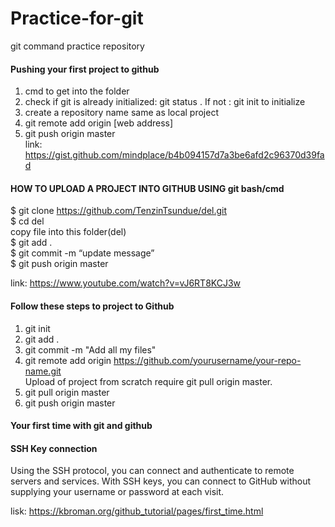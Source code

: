 # Practice-for-git
git command practice repository

#### Pushing your first project to github
1. cmd to get into the folder<br>
2. check if git is already initialized: git status . If not : git init to initialize<br>
3. create a repository name same as local project<br>
4.  git remote add origin [web address]<br>
5.  git push origin master<br>
link: https://gist.github.com/mindplace/b4b094157d7a3be6afd2c96370d39fad

#### HOW TO UPLOAD A PROJECT INTO GITHUB USING git bash/cmd

$ git clone https://github.com/TenzinTsundue/del.git<br>
$ cd del<br>
copy file into this folder(del)<br>
$ git add .<br>
$ git commit -m “update message”<br>
$ git push origin master<br>

link: https://www.youtube.com/watch?v=vJ6RT8KCJ3w<br>

#### Follow these steps to project to Github

1) git init<br>
2) git add .<br>
3) git commit -m "Add all my files"<br>
4) git remote add origin https://github.com/yourusername/your-repo-name.git<br>
Upload of project from scratch require git pull origin master.<br>
5) git pull origin master<br>
6) git push origin master<br>

#### Your first time with git and github
#### SSH Key connection
Using the SSH protocol, you can connect and authenticate to remote servers and services. With SSH keys, you can connect to GitHub without supplying your username or password at each visit.<br>

lisk: https://kbroman.org/github_tutorial/pages/first_time.html




